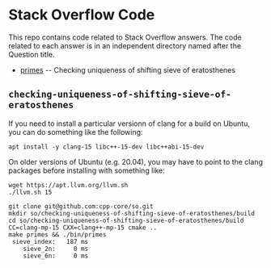 # Stack Overflow Code

This repo contains code related to Stack Overflow answers. The code
related to each answer is in an independent directory named after the
Question title.

* [primes](#primes) -- Checking uniqueness of shifting sieve of eratosthenes

## <a name="#primes"></a>`checking-uniqueness-of-shifting-sieve-of-eratosthenes`

If you need to install a particular versionn of clang for a build on Ubuntu, you
can do something like the following:

```
apt install -y clang-15 libc++-15-dev libc++abi-15-dev
```

On older versions of Ubuntu (e.g. 20.04), you may have to point to the
clang packages before installing with something like:

```
wget https://apt.llvm.org/llvm.sh
./llvm.sh 15
```

```
git clone git@github.com:cpp-core/so.git
mkdir so/checking-uniqueness-of-shifting-sieve-of-eratosthenes/build
cd so/checking-uniqueness-of-shifting-sieve-of-eratosthenes/build
CC=clang-mp-15 CXX=clang++-mp-15 cmake ..
make primes && ./bin/primes
 sieve_index:   187 ms
    sieve_2n:     0 ms
    sieve_6n:     0 ms
```
